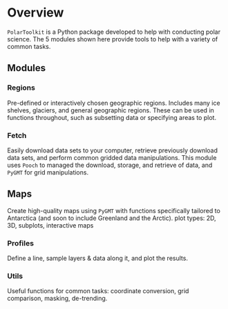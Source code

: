 # Overview

`PolarToolkit` is a Python package developed to help with conducting polar
science. The 5 modules shown here provide tools to help with a variety of common
tasks.

## Modules

### Regions

Pre-defined or interactively chosen geographic regions. Includes many ice
shelves, glaciers, and general geographic regions. These can be used in
functions throughout, such as subsetting data or specifying areas to plot.

### Fetch

Easily download data sets to your computer, retrieve previously download data
sets, and perform common gridded data manipulations. This module uses `Pooch` to
managed the download, storage, and retrieve of data, and `PyGMT` for grid
manipulations.

## Maps

Create high-quality maps using `PyGMT` with functions specifically tailored to
Antarctica (and soon to include Greenland and the Arctic). plot types: 2D, 3D,
subplots, interactive maps

### Profiles

Define a line, sample layers & data along it, and plot the results.

### Utils

Useful functions for common tasks: coordinate conversion, grid comparison,
masking, de-trending.

